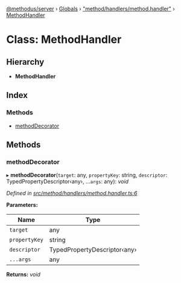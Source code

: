 [@methodus/server](../README.md) › [Globals](../globals.md) › ["method/handlers/method.handler"](../modules/_method_handlers_method_handler_.md) › [MethodHandler](_method_handlers_method_handler_.methodhandler.md)

# Class: MethodHandler

## Hierarchy

* **MethodHandler**

## Index

### Methods

* [methodDecorator](_method_handlers_method_handler_.methodhandler.md#methoddecorator)

## Methods

###  methodDecorator

▸ **methodDecorator**(`target`: any, `propertyKey`: string, `descriptor`: TypedPropertyDescriptor‹any›, ...`args`: any): *void*

*Defined in [src/method/handlers/method.handler.ts:6](https://github.com/nodulusteam/methodus.dev/blob/9fa5503/modules/platform/server/src/method/handlers/method.handler.ts#L6)*

**Parameters:**

Name | Type |
------ | ------ |
`target` | any |
`propertyKey` | string |
`descriptor` | TypedPropertyDescriptor‹any› |
`...args` | any |

**Returns:** *void*
